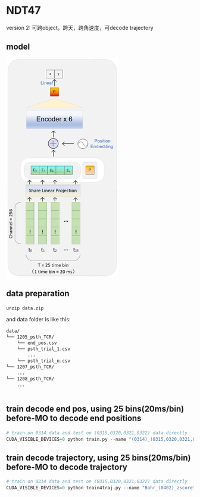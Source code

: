 # NDT47
version 2: 可跨object，跨天，跨角速度，可decode trajectory

## model
<img src="fig/model.png" alt="替代文本" width="300">

## data preparation
```
unzip data.zip
```
and data folder is like this:
```
data/
└── 1205_psth_TCR/
    └── end_pos.csv
    └── psth_trial_1.csv
        ...
    └── psth_trial_n.csv
└── 1207_psth_TCR/
    ...
└── 1208_psth_TCR/
    ...
        	
```

## train decode end pos, using 25 bins(20ms/bin) before-MO to decode end positions
```python
# train on 0314 data and test on (0315,0320,0321,0322) data directly
CUDA_VISIBLE_DEVICES=0 python train.py --name "(0314)_(0315,0320,0321,0322)_zscore" --normalize_method zscore --cfg 'config/nezha_cross_day_(0314)_(0315,0320,0321,0322).yaml'
```

## train decode trajectory, using 25 bins(20ms/bin) before-MO to decode trajectory
```python
# train on 0314 data and test on (0315,0320,0321,0322) data directly
CUDA_VISIBLE_DEVICES=0 python train4traj.py --name "Bohr_(0402)_zscore" --normalize_method zscore --cfg 'config/Bohr_(0402).yaml'
```